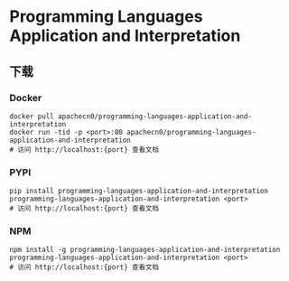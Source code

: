 # Programming Languages Application and Interpretation

## 下载

### Docker

```
docker pull apachecn0/programming-languages-application-and-interpretation
docker run -tid -p <port>:80 apachecn0/programming-languages-application-and-interpretation
# 访问 http://localhost:{port} 查看文档
```

### PYPI

```
pip install programming-languages-application-and-interpretation
programming-languages-application-and-interpretation <port>
# 访问 http://localhost:{port} 查看文档
```

### NPM

```
npm install -g programming-languages-application-and-interpretation
programming-languages-application-and-interpretation <port>
# 访问 http://localhost:{port} 查看文档
```